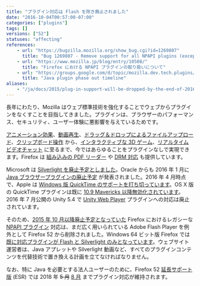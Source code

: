 ```yaml
---
title: "プラグイン対応は Flash を除き廃止されました"
date: "2016-10-04T00:57:00-07:00"
categories: ["plugins"]
tags: []
versions: ["52"]
statuses: "affecting"
references:
    - url: "https://bugzilla.mozilla.org/show_bug.cgi?id=1269807"
      title: "Bug 1269807 - Remove support for all NPAPI plugins (except Flash)"
    - url: "https://www.mozilla.jp/blog/entry/10508/"
      title: "Firefox における NPAPI プラグインの取り扱いについて"
    - url: "https://groups.google.com/d/topic/mozilla.dev.tech.plugins/Cu1rOVEn45M/discussion"
      title: "Java plugin phase out timeline"
aliases:
    - "/ja/docs/2015/plug-in-support-will-be-dropped-by-the-end-of-2016-except-flash/"
---
```

長年にわたり、Mozilla はウェブ標準技術を強化することでウェブからプラグインをなくすことを目指してきました。プラグインは、ブラウザーのパフォーマンス、セキュリティ、ユーザー体験に悪影響を与えているためです。

[アニメーション効果](https://developer.mozilla.org/docs/Web/CSS/CSS_Animations/Using_CSS_animations)、[動画再生](https://developer.mozilla.org/docs/Web/Guide/HTML/Using_HTML5_audio_and_video)、[ドラッグ＆ドロップによるファイルアップロード](https://developer.mozilla.org/docs/Web/Guide/HTML/Drag_and_drop)、[クリップボード操作](https://hacks.mozilla.org/2015/09/flash-free-clipboard-for-the-web/) から、[インタラクティブな 3D ゲーム](https://games.mozilla.org/)、[リアルタイムビデオチャット](https://developer.mozilla.org/docs/Web/Guide/API/WebRTC) に至るまで、今ではあらゆることをプラグインなしで実現できます。Firefox は [組み込みの PDF リーダー](https://support.mozilla.org/ja/kb/view-pdf-files-firefox-without-downloading-them) や [DRM 対応](https://support.mozilla.org/ja/kb/enable-drm) も提供しています。

Microsoft は [Silverlight を廃止予定としました](https://support.microsoft.com/ja-jp/lifecycle?C2=12905)。Oracle からも 2016 年 1 月に [Java ブラウザープラグインの廃止予定](https://blogs.oracle.com/java-platform-group/entry/moving_to_a_plugin_free) が発表されました。2016 年 4 月時点で、Apple は [Windows 版 QuickTime のサポートを打ち切っています](https://support.apple.com/ja-jp/HT201175)。OS X 版の QuickTime プラグインは既に [10.9 Mavericks 以降無効化されています](https://support.apple.com/ja-jp/HT205081)。2016 年 7 月公開の Unity 5.4 で [Unity Web Player](https://blogs.unity3d.com/jp/2015/10/08/unity-web-player-roadmap/) プラグインへの対応は廃止されています。

そのため、[2015 年 10 月以降廃止予定となっていた](https://www.mozilla.jp/blog/entry/10508/) Firefox におけるレガシーな [NPAPI プラグイン](https://developer.mozilla.org/docs/Plugins) 対応は、まだ広く用いられている Adobe Flash Player を例外として Firefox 52 から削除されました。Windows 64 ビット版 Firefox では [既に対応プラグインが Flash と Silverlight のみとなっています](https://www.fxsitecompat.com/ja/docs/2015/64-bit-firefox-for-windows-is-officially-available-flash-and-silverlight-are-the-only-supported-plug-ins/)。ウェブサイト運営者は、Java アプレットや Silverlight 動画など、すべてのプラグインコンテンツを代替技術で置き換える計画を立てなければなりません。

なお、特に Java を必要とする法人ユーザーのために、Firefox 52 [延長サポート版](https://www.mozilla.jp/business/) (ESR) では 2018 年 <del>5 月</del> <ins>8 月</ins> までプラグイン対応が維持されます。
